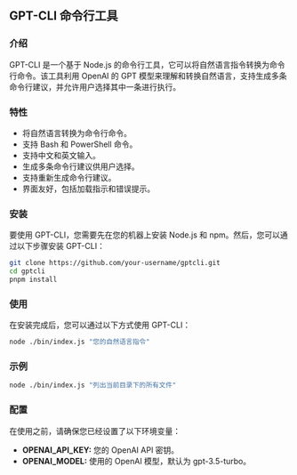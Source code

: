 ## GPT-CLI 命令行工具
### 介绍
GPT-CLI 是一个基于 Node.js 的命令行工具，它可以将自然语言指令转换为命令行命令。该工具利用 OpenAI 的 GPT 模型来理解和转换自然语言，支持生成多条命令行建议，并允许用户选择其中一条进行执行。

### 特性
- 将自然语言转换为命令行命令。
- 支持 Bash 和 PowerShell 命令。
- 支持中文和英文输入。
- 生成多条命令行建议供用户选择。
- 支持重新生成命令行建议。
- 界面友好，包括加载指示和错误提示。

### 安装
要使用 GPT-CLI，您需要先在您的机器上安装 Node.js 和 npm。然后，您可以通过以下步骤安装 GPT-CLI：

```bash
git clone https://github.com/your-username/gptcli.git
cd gptcli
pnpm install
```

### 使用
在安装完成后，您可以通过以下方式使用 GPT-CLI：

```bash
node ./bin/index.js "您的自然语言指令"
```

### 示例

```bash
node ./bin/index.js "列出当前目录下的所有文件"
```

### 配置
在使用之前，请确保您已经设置了以下环境变量：

- **OPENAI_API_KEY:** 您的 OpenAI API 密钥。
- **OPENAI_MODEL:** 使用的 OpenAI 模型，默认为 gpt-3.5-turbo。
